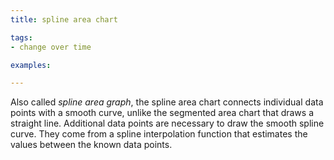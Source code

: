 ```yaml
---
title: spline area chart

tags:
- change over time

examples:

---
```


Also called *spline area graph*, the spline area chart connects individual data points with a smooth curve, unlike the segmented area chart that draws a straight line.  Additional data points are necessary to draw the smooth spline curve.  They come from a spline interpolation function that estimates the values between the known data points.

<!--more-->
